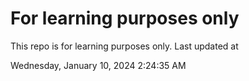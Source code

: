 # For learning purposes only
This repo is for learning purposes only.
Last updated at

Wednesday, January 10, 2024 2:24:35 AM

